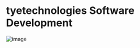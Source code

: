# tyetechnologies Software Development
![image](https://user-images.githubusercontent.com/49811392/113004577-b32e7480-9141-11eb-910d-302f7fe97c65.png)
